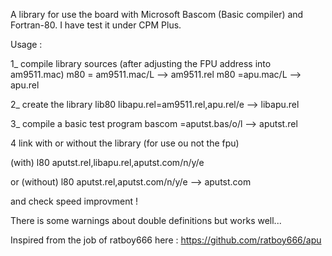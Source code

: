 A library for use the board with Microsoft Bascom (Basic compiler) and Fortran-80.
I have test it under CPM Plus.

Usage :

1_ compile library sources (after adjusting the FPU address into am9511.mac)
m80 = am9511.mac/L --> am9511.rel
m80 =apu.mac/L --> apu.rel

2_ create the library
lib80 libapu.rel=am9511.rel,apu.rel/e --> libapu.rel

3_ compile a basic test program
bascom =aputst.bas/o/l --> aputst.rel

4 link with or without the library (for use ou not the fpu)

(with) l80 aputst.rel,libapu.rel,aputst.com/n/y/e

or (without) l80 aputst.rel,aputst.com/n/y/e --> aputst.com

and check speed improvment !

There is some warnings about double definitions but works well...

Inspired from the job of ratboy666 here : https://github.com/ratboy666/apu
